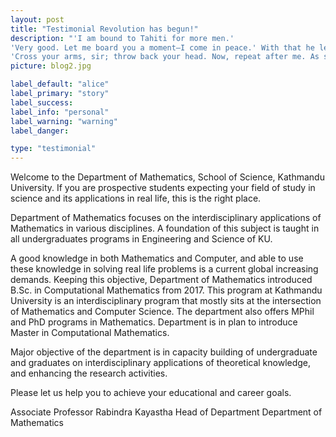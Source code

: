 ```yaml
---
layout: post
title: "Testimonial Revolution has begun!"
description: "'I am bound to Tahiti for more men.'
'Very good. Let me board you a moment—I come in peace.' With that he leaped from the canoe, swam to the boat; and climbing the gunwale, stood face to face with the captain.
'Cross your arms, sir; throw back your head. Now, repeat after me. As soon as Steelkilt leaves me, I swear to beach this boat on yonder island, and remain there six days. If I do not, may lightning strike me!'A pretty scholar,' laughed the Lakeman. 'Adios, Senor!' and leaping into the sea, he swam back to his comrades."
picture: blog2.jpg

label_default: "alice"
label_primary: "story"
label_success:
label_info: "personal"
label_warning: "warning"
label_danger:

type: "testimonial"
---
```

Welcome to the Department of Mathematics, School of Science, Kathmandu University. If you are prospective students expecting your field of study in science and its applications in real life, this is the right place.

Department of Mathematics focuses on the interdisciplinary applications of Mathematics in various disciplines. A foundation of this subject is taught in all undergraduates programs in Engineering and Science of KU.

A good knowledge in both Mathematics and Computer, and able to use these knowledge in solving real life problems is a current global increasing demands. Keeping this objective, Department of Mathematics introduced B.Sc. in Computational Mathematics from 2017. This program at Kathmandu University is an interdisciplinary program that mostly sits at the intersection of Mathematics and Computer Science. The department also offers MPhil and PhD programs in Mathematics. Department is in plan to introduce Master in Computational Mathematics.

Major objective of the department is in capacity building of undergraduate and graduates on interdisciplinary applications of theoretical knowledge, and enhancing the research activities.

Please let us help you to achieve your educational and career goals.

Associate Professor Rabindra Kayastha
Head of Department
Department of Mathematics
